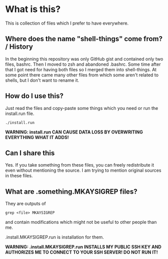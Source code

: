 # What is this?

This is collection of files which I prefer to have everywhere.

## Where does the name "shell-things" come from? / History

In the beginning this repository was only GitHub gist and contained only two files,
bashrc. Then I moved to zsh and abandoned .bashrc. Some time after that I got need for
having both files so I merged them into shell-things. At some point there came many
other files from which some aren't related to shells, but I don't want to rename it.

## How do I use this?

Just read the files and copy-paste some things which you need or run the install.run file.

```
./install.run
```

<b>WARNING: install.run CAN CAUSE DATA LOSS BY OVERWRITING EVERYTHING WHAT IT ADDS!</b>

## Can I share this

Yes. If you take something from these files, you can freely redistribute it even without mentioning the source.  I am trying to mention original sources in these files.

## What are .something.MKAYSIGREP files?

They are outputs of

```
grep <file> MKAYSIGREP
```

and contain modifications which might not be useful to other people than me.

.install.MKAYSIGREP.run is installation for them.

**WARNING: .install.MKAYSIGREP.run  INSTALLS MY PUBLIC SSH KEY AND AUTHORIZES
ME TO CONNECT TO YOUR SSH SERVER! DO NOT RUN IT!**

